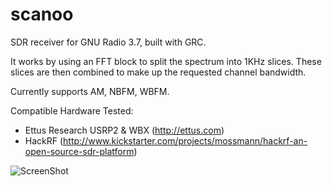 scanoo
======

SDR receiver for GNU Radio 3.7, built with GRC.

It works by using an FFT block to split the spectrum into 1KHz slices.  These slices are then combined to make up the requested channel bandwidth.

Currently supports AM, NBFM, WBFM.

Compatible Hardware Tested:

- Ettus Research USRP2 & WBX (http://ettus.com)
- HackRF (http://www.kickstarter.com/projects/mossmann/hackrf-an-open-source-sdr-platform)

![ScreenShot](https://raw.github.com/m0mik/scanoo/master/apps/scanoo.com_rx.gui.png)

